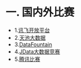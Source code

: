 # 一. 国内外比赛

* 1.[讯飞开放平台](https://challenge.xfyun.cn/topic?type=algorithem)  
* 2.[天池大数据](https://tianchi.aliyun.com/competition/gameList/algorithmList)
* 3.[DataFountain](https://www.datafountain.cn/competitions)
* 4.[JData大数据竞赛](https://jdata.jd.com/html/list.html)
* 5.[腾讯比赛](https://algo.qq.com/)
